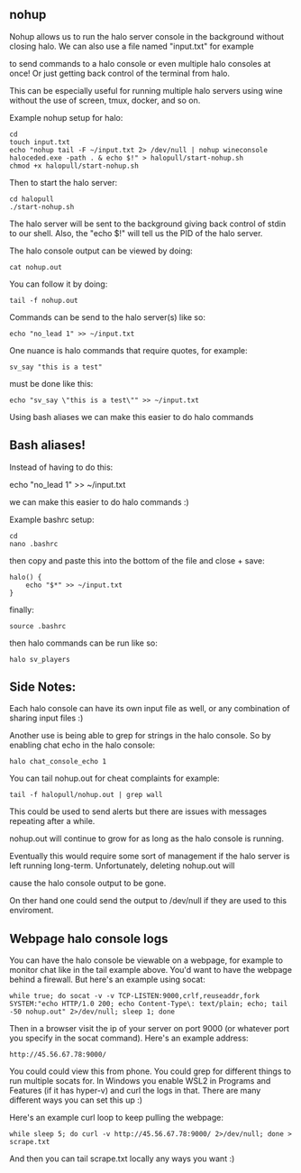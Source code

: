 ## nohup

Nohup allows us to run the halo server console in the background without closing halo. We can also use a file named "input.txt" for example


to send commands to a halo console or even multiple halo consoles at once! Or just getting back control of the terminal from halo.


This can be especially useful for running multiple halo servers using wine without the use of screen, tmux, docker, and so on.



Example nohup setup for halo:


    cd
    touch input.txt
    echo "nohup tail -F ~/input.txt 2> /dev/null | nohup wineconsole haloceded.exe -path . & echo $!" > halopull/start-nohup.sh
    chmod +x halopull/start-nohup.sh


Then to start the halo server:

    cd halopull
    ./start-nohup.sh


The halo server will be sent to the background giving back control of stdin to our shell. Also, the "echo $!" will tell us the PID of the halo server. 


The halo console output can be viewed by doing:

    cat nohup.out


You can follow it by doing:


    tail -f nohup.out


Commands can be send to the halo server(s) like so:


    echo "no_lead 1" >> ~/input.txt


One nuance is halo commands that require quotes, for example:


    sv_say "this is a test"


must be done like this:


    echo "sv_say \"this is a test\"" >> ~/input.txt


Using bash aliases we can make this easier to do halo commands



## Bash aliases!


Instead of having to do this:


echo "no_lead 1" >> ~/input.txt


we can make this easier to do halo commands :)


Example bashrc setup:


    cd
    nano .bashrc

then copy and paste this into the bottom of the file and close + save:


    halo() {
        echo "$*" >> ~/input.txt
    }


finally:

    source .bashrc


then halo commands can be run like so:


    halo sv_players


## Side Notes:

Each halo console can have its own input file as well, or any combination of sharing input files :)


Another use is being able to grep for strings in the halo console. So by enabling chat echo in the halo console:


    halo chat_console_echo 1


You can tail nohup.out for cheat complaints for example:


    tail -f halopull/nohup.out | grep wall



This could be used to send alerts but there are issues with messages repeating after a while. 


nohup.out will continue to grow for as long as the halo console is running. 


Eventually this would require some sort of management if the halo server is left running long-term. Unfortunately, deleting nohup.out will


cause the halo console output to be gone. 


On ther hand one could send the output to /dev/null if they are used to this enviroment. 



## Webpage halo console logs

You can have the halo console be viewable on a webpage, for example to monitor chat like in the tail example above. You'd want to have the webpage behind a firewall. But here's an example using socat:


    while true; do socat -v -v TCP-LISTEN:9000,crlf,reuseaddr,fork SYSTEM:"echo HTTP/1.0 200; echo Content-Type\: text/plain; echo; tail -50 nohup.out" 2>/dev/null; sleep 1; done


Then in a browser visit the ip of your server on port 9000 (or whatever port you specify in the socat command). Here's an example address:


    http://45.56.67.78:9000/


You could could view this from phone. You could grep for different things to run multiple socats for. In Windows you enable WSL2 in Programs and Features (if it has hyper-v) and curl the logs in that. There are many different ways you can set this up :)

Here's an example curl loop to keep pulling the webpage:

    while sleep 5; do curl -v http://45.56.67.78:9000/ 2>/dev/null; done > scrape.txt


And then you can tail scrape.txt locally any ways you want :)
